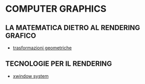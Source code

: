 # COMPUTER GRAPHICS

## LA MATEMATICA DIETRO AL RENDERING GRAFICO

- [trasformazioni geometriche](pages/TRASFORMAZIONI_GEOMETRICHE.md)

## TECNOLOGIE PER IL RENDERING

- [xwindow system](pages/XWINDOW_SYSTEM.md)

